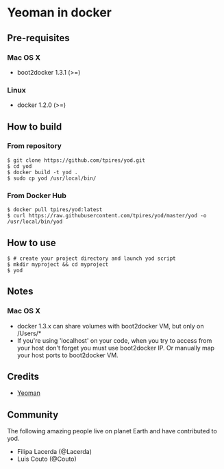 # Yeoman in docker #

## Pre-requisites ##
### Mac OS X ###
* boot2docker 1.3.1 (>=)

### Linux ###
* docker 1.2.0 (>=)

## How to build ##
### From repository ###
	$ git clone https://github.com/tpires/yod.git
	$ cd yod
	$ docker build -t yod .
	$ sudo cp yod /usr/local/bin/
### From Docker Hub ###
	$ docker pull tpires/yod:latest
	$ curl https://raw.githubusercontent.com/tpires/yod/master/yod -o /usr/local/bin/yod

## How to use
	$ # create your project directory and launch yod script
	$ mkdir myproject && cd myproject
	$ yod

## Notes ##
### Mac OS X ###
* docker 1.3.x can share volumes with boot2docker VM, but only on /Users/*
* If you're using 'localhost' on your code, when you try to access from your host don't forget you must use boot2docker IP. Or manually map your host ports to boot2docker VM.

## Credits ##
* [Yeoman](http://yeoman.io)

## Community ##
The following amazing people live on planet Earth and have contributed to yod.

* Filipa Lacerda (@Lacerda)
* Luis Couto (@Couto)
